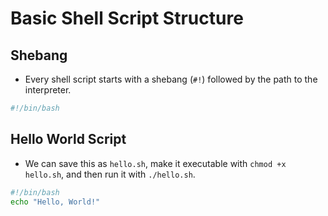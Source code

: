 # Basic Shell Script Structure

## Shebang

- Every shell script starts with a shebang (`#!`) followed by the path to the interpreter.

```bash
#!/bin/bash
```

## Hello World Script

- We can save this as `hello.sh`, make it executable with `chmod +x hello.sh`, and then run it with `./hello.sh`.

```bash
#!/bin/bash
echo "Hello, World!"
```
